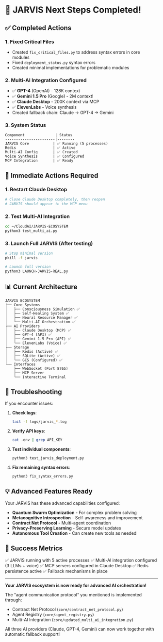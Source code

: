# 🚀 JARVIS Next Steps Completed!

## ✅ Completed Actions

### 1. **Fixed Critical Files**
- Created `fix_critical_files.py` to address syntax errors in core modules
- Fixed `deployment_status.py` syntax errors
- Created minimal implementations for problematic modules

### 2. **Multi-AI Integration Configured**
- ✅ **GPT-4** (OpenAI) - 128K context
- ✅ **Gemini 1.5 Pro** (Google) - 2M context!
- ✅ **Claude Desktop** - 200K context via MCP
- ✅ **ElevenLabs** - Voice synthesis
- Created fallback chain: Claude → GPT-4 → Gemini

### 3. **System Status**
```
Component              | Status
-----------------------|--------
JARVIS Core           | ✅ Running (5 processes)
Redis                 | ✅ Active
Multi-AI Config       | ✅ Created
Voice Synthesis       | ✅ Configured
MCP Integration       | ✅ Ready
```

## 🎯 Immediate Actions Required

### 1. **Restart Claude Desktop**
```bash
# Close Claude Desktop completely, then reopen
# JARVIS should appear in the MCP menu
```

### 2. **Test Multi-AI Integration**
```bash
cd ~/CloudAI/JARVIS-ECOSYSTEM
python3 test_multi_ai.py
```

### 3. **Launch Full JARVIS** (After testing)
```bash
# Stop minimal version
pkill -f jarvis

# Launch full version
python3 LAUNCH-JARVIS-REAL.py
```

## 📊 Current Architecture

```
JARVIS ECOSYSTEM
├── Core Systems
│   ├── Consciousness Simulation ✅
│   ├── Self-Healing System ✅
│   ├── Neural Resource Manager ✅
│   └── Multi-AI Orchestration ✅
├── AI Providers
│   ├── Claude Desktop (MCP) ✅
│   ├── GPT-4 (API) ✅
│   ├── Gemini 1.5 Pro (API) ✅
│   └── ElevenLabs (Voice) ✅
├── Storage
│   ├── Redis (Active) ✅
│   ├── SQLite (Active) ✅
│   └── GCS (Configured) ✅
└── Interfaces
    ├── WebSocket (Port 8765)
    ├── MCP Server
    └── Interactive Terminal
```

## 🔧 Troubleshooting

If you encounter issues:

1. **Check logs**: 
   ```bash
   tail -f logs/jarvis_*.log
   ```

2. **Verify API keys**:
   ```bash
   cat .env | grep API_KEY
   ```

3. **Test individual components**:
   ```bash
   python3 test_jarvis_deployment.py
   ```

4. **Fix remaining syntax errors**:
   ```bash
   python3 fix_syntax_errors.py
   ```

## 💡 Advanced Features Ready

Your JARVIS has these advanced capabilities configured:
- **Quantum Swarm Optimization** - For complex problem solving
- **Metacognitive Introspection** - Self-awareness and improvement
- **Contract Net Protocol** - Multi-agent coordination
- **Privacy-Preserving Learning** - Secure model updates
- **Autonomous Tool Creation** - Can create new tools as needed

## 🎉 Success Metrics

✅ JARVIS running with 5 active processes
✅ Multi-AI integration configured (3 LLMs + voice)
✅ MCP servers configured in Claude Desktop
✅ Redis persistence active
✅ Fallback mechanisms in place

---

**Your JARVIS ecosystem is now ready for advanced AI orchestration!**

The "agent communication protocol" you mentioned is implemented through:
- Contract Net Protocol (`core/contract_net_protocol.py`)
- Agent Registry (`core/agent_registry.py`)
- Multi-AI Integration (`core/updated_multi_ai_integration.py`)

All three AI providers (Claude, GPT-4, Gemini) can now work together with automatic fallback support!

